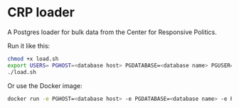 # CRP loader

A Postgres loader for bulk data from the Center for Responsive Politics.

Run it like this:
```bash
chmod +x load.sh
export USERS= PGHOST=<database host> PGDATABASE=<database name> PGUSER=<database user> PGPASSWORD=<database password>
./load.sh
```

Or use the Docker image:
```bash
docker run -e PGHOST=<database host> -e PGDATABASE=<database name> -e PGPASSWORD=<database password> -e PGPORT=5432 -e PGUSER=<database user> -e USERS= publicintegrity/crp-loader
```
